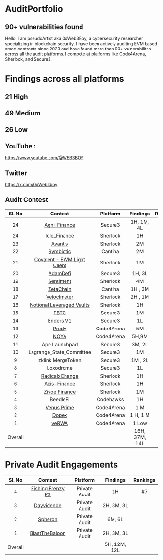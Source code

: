 # AuditPortfolio
## 90+ vulnerabilities found 
Hello, I am pseudoArtist aka 0xWeb3Boy, a cybersecurity researcher specializing in blockchain security. I have been actively auditing EVM based smart contracts since 2023 and have found more than 90+ vulnerabilites across all the audit platforms. I compete at platforms like Code4Arena, Sherlock, and Secure3.

# Findings across all platforms

## 21 High 
## 49 Medium 
## 26 Low 



## YouTube :
https://www.youtube.com/@WEB3BOY
## Twitter
https://x.com/0xWeb3boy




## Audit Contest

| Sl. No| Contest | Platform | Findings | Rankings | 
|:--:|:--:|:--:|:--:|:--:|
|24| [Agni_Finance](https://www.linkedin.com/feed/update/urn:li:activity:7282071309138718721/) | Secure3 |  1H, 1M, 4L | #7 |  
|24| [Idle_Finance](https://audits.sherlock.xyz/contests/571/leaderboard) | Sherlock |  1H | #7 |  
|23| [Avantis](https://audits.sherlock.xyz/contests/485/leaderboard) | Sherlock |  2M | #13 |  
|22| [Symbiotic](https://cantina.xyz/competitions/8bab566e-a6d4-4c1b-9f28-71a94bfd1da2/leaderboard) | Cantina |  2M | #7 |  
|21| [Covalent - EWM Light Client](https://audits.sherlock.xyz/contests/618/leaderboard) | Sherlock |  1M | #3 |  
|20| [AdamDefi](https://app.secure3.io/b14f6c27c9?tab=submission) | Secure3| 1H, 3L |  |  
|19| [Sentiment](https://github.com/sherlock-audit/2024-06-velocimeter-judging/issues) | Sherlock |  4M | #17 |  
|18| [ZetaChain](https://cantina.xyz/competitions/80a33cf0-ad69-4163-a269-d27756aacb5e/leaderboard) | Cantina |1H , 3M | #20 |  
|17| [Velocimeter](https://github.com/sherlock-audit/2024-06-velocimeter-judging/issues) | Sherlock | 2H , 1M | -- |  
|16| [Notional Leveraged Vaults](https://github.com/sherlock-audit/2024-06-leveraged-vaults-judging/issues/28) |Sherlock| 1H | -- |  
|15| [FBTC](https://app.secure3.io/614576bf93?tab=winners) | Secure3 |1M | #7 |  
|14| [Enders V1](https://app.secure3.io/16a8f0eebf?tab=winners) | Secure3| 1L | #15 |  
|13| [Predy](https://code4rena.com/audits/2024-05-predy#top) | Code4Arena|5M | #18  |  
|12| [NOYA](https://code4rena.com/audits/2024-04-noya#top) | Code4Arena|5H,9M | #21 | 
|11| Ape Launchpad | Secure3|3M, 2L | #4  |
|10| Lagrange_State_Committee| Secure3 |1M | #4  | 
|9| zklink MergeToken| Secure3 |1M , 2L | - |
|8| Loxodrome| Secure3 |1L | --  | 
|7| [RadicalxChange](https://audits.sherlock.xyz/contests/191/leaderboard) | Sherlock|1H | #4  | 
|6| [Axis-Finance](https://audits.sherlock.xyz/contests/206/leaderboard) | Sherlock|1H | #10  | 
|5| [Zivoe Finance](https://audits.sherlock.xyz/contests/280/leaderboard) | Sherlock |1M |  |  
|4| BeedleFi | Codehawks |1H | #113 |  
|3| [Venus Prime](https://code4rena.com/audits/2023-09-venus-prime) |Code4Arena |1 M | #53  |  
|2| [Dopex](https://code4rena.com/audits/2023-08-dopex) |Code4Arena |1 H, 1 M | #110  |
|1| [veRWA](https://code4rena.com/reports/2023-08-verwa) |Code4Arena| 1 Low | #104 | 
| Overall |  || 16H, 37M, 14L  ||

# Private Audit Engagements


| Sl. No| Contest | Platform | Findings | Rankings | 
|:--:|:--:|:--:|:--:|:--:|
|4| [Fishing Frenzy P2 ](https://github.com/user-attachments/files/18550574/Fishing.Frenzy.P2.Audit-.Sub7.Security-.230125.pdf) | Private Audit |  1H | #7 |  
|3| [Dayvidende](https://github.com/user-attachments/files/18550559/Dayvidende.Smart.Contracts.Audit.Report.-.QuillAudits.pdf)| Private Audit |  2H, 3M, 3L ||  
|2| [Spheron](https://docs.google.com/document/d/1nsINf2kfcF2pQiYv6sg9yZqBrFImw5YOda9hwstDKok/edit?tab=t.0) |Private Audit| 6M, 6L|  |  
|1| [BlastTheBaloon](https://github.com/user-attachments/files/18550529/SUB7_REPORT_BTB.smart.contract.audit.Final.Report_20241030-101924.pdf) | Private Audit |  2H, 3M, 3L |  |  
| Overall |  || 5H, 12M, 12L  ||










